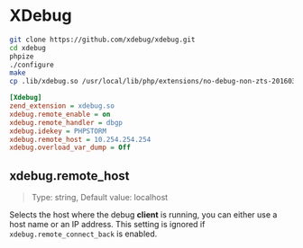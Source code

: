 # XDebug

```bash
git clone https://github.com/xdebug/xdebug.git
cd xdebug
phpize
./configure
make
cp .lib/xdebug.so /usr/local/lib/php/extensions/no-debug-non-zts-20160303/
```


```ini
[Xdebug]
zend_extension = xdebug.so
xdebug.remote_enable = on
xdebug.remote_handler = dbgp
xdebug.idekey = PHPSTORM
xdebug.remote_host = 10.254.254.254
xdebug.overload_var_dump = Off
```

## xdebug.remote_host

> Type: string, Default value: localhost

Selects the host where the debug **client** is running,
you can either use a host name or an IP address.
This setting is ignored if `xdebug.remote_connect_back` is enabled.
